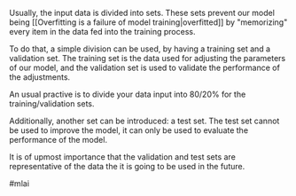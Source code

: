 Usually, the input data is divided into sets. These sets prevent our model being [[Overfitting is a failure of model training|overfitted]] by "memorizing" every item in the data fed into the training process.

To do that, a simple division can be used, by having a training set and a validation set. The training set is the data used for adjusting the parameters of our model, and the validation set is used to validate the performance of the adjustments.

An usual practive is to divide your data input into 80/20% for the training/validation sets.

Additionally, another set can be introduced: a test set. The test set cannot be used to improve the model, it can only be used to evaluate the performance of the model.

It is of upmost importance that the validation and test sets are representative of the data the it is going to be used in the future.

#mlai